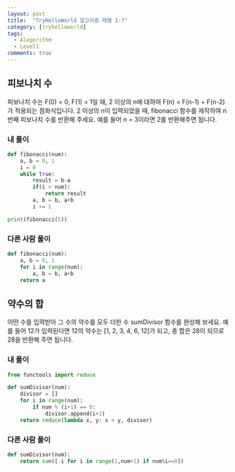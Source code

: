 ```yaml
---
layout: post
title:  "TryHelloWorld 알고리즘 레벨 1-7"
category: [tryhelloworld]
tags:
  - Alogorithm
  - Level1
comments: true
---
```


## 피보나치 수
피보나치 수는 F(0) = 0, F(1) = 1일 때, 2 이상의 n에 대하여 F(n) = F(n-1) + F(n-2) 가 적용되는 점화식입니다.
2 이상의 n이 입력되었을 때, fibonacci 함수를 제작하여 n번째 피보나치 수를 반환해 주세요.
예를 들어 n = 3이라면 2를 반환해주면 됩니다.

### 내 풀이
```python
def fibonacci(num):
    a, b = 0, 1
    i = 0
    while True:
        result = b-a
        if(i > num):
            return result
        a, b = b, a+b
        i += 1

print(fibonacci(5))
```

### 다른 사람 풀이
```python
def fibonacci(num):
    a, b = 0, 1
    for i in range(num):
        a, b = b, a+b
    return a
```
## 약수의 합
어떤 수를 입력받아 그 수의 약수를 모두 더한 수 sumDivisor 함수를 완성해 보세요.
예를 들어 12가 입력된다면 12의 약수는 [1, 2, 3, 4, 6, 12]가 되고, 총 합은 28이 되므로 28을 반환해 주면 됩니다.

### 내 풀이
```python
from functools import reduce

def sumDivisor(num):
    divisor = []
    for i in range(num):
        if num % (i+1) == 0:
            divisor.append(i+1)
    return reduce(lambda x, y: x + y, divisor)
```

### 다른 사람 풀이
```python
def sumDivisor(num):
    return sum([ i for i in range(1,num+1) if num%i==0])
```
